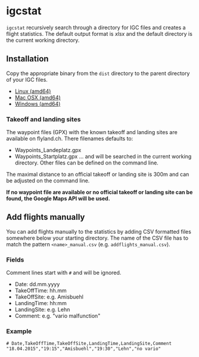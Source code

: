 # igcstat
`igcstat` recursively search through a directory for IGC files and creates a flight statistics.
The default output format is _xlsx_ and the default directory is the current working directory.

## Installation
Copy the appropriate binary from the `dist` directory to the parent directory of your IGC files.
* [Linux (amd64)](dist/igcstat-linux-amd64?raw=true)
* [Mac OSX (amd64)](dist/igcstat-darwin-amd64?raw=true)
* [Windows (amd64)](dist/igcstat-windows-amd64.exe?raw=true)

### Takeoff and landing sites
The waypoint files (GPX) with the known takeoff and landing sites are available on flyland.ch. There filenames defaults to:
* Waypoints_Landeplatz.gpx 
* Waypoints_Startplatz.gpx
... and will be searched in the current working directory. Other files can be defined on the command line.

The maximal distance to an official takeoff or landing site is 300m and can be adjusted on the command line.

__If no waypoint file are available or no official takeoff or landing site can be found, the Google Maps API will be used.__

###

## Add flights manually
You can add flights manually to the statistics by adding CSV formatted files somewhere below your starting directory.
The name of the CSV file has to match the pattern `<name>_manual.csv` (e.g. `addflights_manual.csv`).

### Fields
Comment lines start with `#` and will be ignored.
* Date:        dd.mm.yyyy
* TakeOffTime: hh.mm
* TakeOffSite: e.g. Amisbuehl
* LandingTime: hh:mm
* LandingSite: e.g. Lehn
* Comment:     e.g. "vario malfunction"

### Example
    # Date,TakeOffTime,TakeOffSite,LandingTime,LandingSite,Comment
    "18.04.2015","19:15","Amisbuehl","19:30","Lehn","no vario"
